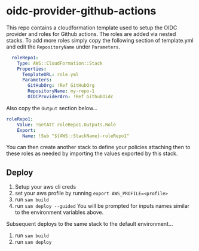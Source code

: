 # oidc-provider-github-actions
This repo contains a cloudformation template used to setup the OIDC provider and roles for Github actions. The roles are added via nested stacks. To add more roles simply copy the following section of template.yml and edit the `RepositoryName` under `Parameters`.
```yml
  roleRepo1:
    Type: AWS::CloudFormation::Stack
    Properties:
      TemplateURL: role.yml
      Parameters:
        GitHubOrg: !Ref GitHubOrg
        RepositoryName: my-repo-1
        OIDCProviderArn: !Ref GithubOidc
```
Also copy the `Output` section below...
```yml
roleRepo1:
    Value: !GetAtt roleRepo1.Outputs.Role
    Export:
      Name: !Sub "${AWS::StackName}-roleRepo1"
```

You can then create another stack to define your policies attaching then to these roles as needed by importing the values exported by this stack.

## Deploy
1. Setup your aws cli creds
1. set your aws profile by running `export AWS_PROFILE=<profile>`
1. run `sam build`
1. run `sam deploy --guided`
You will be prompted for inputs names similar to the environment variables above. 

Subsequent deploys to the same stack to the default environment...
1. run `sam build`
1. run `sam deploy`